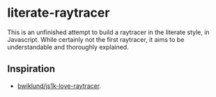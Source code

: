 # literate-raytracer

This is an unfinished attempt to build a raytracer in the literate style,
in Javascript. While certainly not the first raytracer, it aims to be
understandable and thoroughly explained.

## Inspiration

* [bwiklund/js1k-love-raytracer](https://github.com/bwiklund/js1k-love-raytracer).
